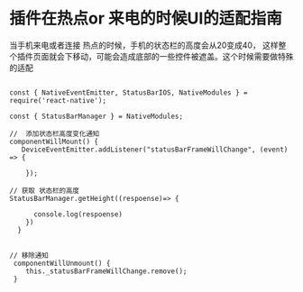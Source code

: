 # 插件在热点or 来电的时候UI的适配指南

当手机来电或者连接 热点的时候，手机的状态栏的高度会从20变成40，
这样整个插件页面就会下移动，可能会造成底部的一些控件被遮盖。这个时候需要做特殊的适配


```

const { NativeEventEmitter, StatusBarIOS, NativeModules } = require('react-native');

const { StatusBarManager } = NativeModules;

//  添加状态栏高度变化通知
componentWillMount() {
   DeviceEventEmitter.addListener("statusBarFrameWillChange", (event) => {
            
    }); 

// 获取 状态栏的高度
StatusBarManager.getHeight((respoense)=> {

      console.log(respoense)
    })
  }

 
// 移除通知
 componentWillUnmount() {
    this._statusBarFrameWillChange.remove();
 }

```
